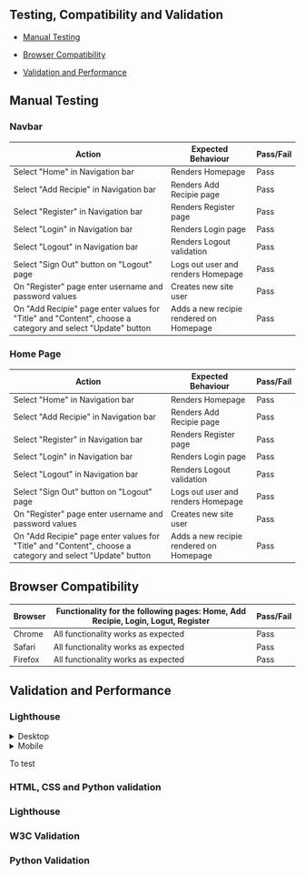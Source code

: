 ## Testing, Compatibility and Validation
- [Manual Testing](#manual-testing)

- [Browser Compatibility](#browser-compatibility)

- [Validation and Performance](#validation-and-performance)


## Manual Testing

  ### Navbar
  | Action | Expected Behaviour | Pass/Fail |
  |--------|--------------------|-----------|
  | Select "Home" in Navigation bar | Renders Homepage | Pass |
  | Select "Add Recipie" in Navigation bar | Renders Add Recipie page | Pass |
  | Select "Register" in Navigation bar | Renders Register page | Pass |
  | Select "Login" in Navigation bar | Renders Login page | Pass |
  | Select "Logout" in Navigation bar | Renders Logout validation | Pass |
  | Select "Sign Out" button on "Logout" page | Logs out user and renders Homepage | Pass |
  | On "Register" page enter username and password values | Creates new site user | Pass |
  | On "Add Recipie" page enter values for "Title" and "Content", choose a category and select "Update" button  | Adds a new recipie rendered on Homepage | Pass |

  ### Home Page
  | Action | Expected Behaviour | Pass/Fail |
  |--------|--------------------|-----------|
  | Select "Home" in Navigation bar | Renders Homepage | Pass |
  | Select "Add Recipie" in Navigation bar | Renders Add Recipie page | Pass |
  | Select "Register" in Navigation bar | Renders Register page | Pass |
  | Select "Login" in Navigation bar | Renders Login page | Pass |
  | Select "Logout" in Navigation bar | Renders Logout validation | Pass |
  | Select "Sign Out" button on "Logout" page | Logs out user and renders Homepage | Pass |
  | On "Register" page enter username and password values | Creates new site user | Pass |
  | On "Add Recipie" page enter values for "Title" and "Content", choose a category and select "Update" button  | Adds a new recipie rendered on Homepage | Pass |

## Browser Compatibility
 | Browser | Functionality for the following pages: Home, Add Recipie, Login, Logut, Register | Pass/Fail |
  |--------|--------------------|-----------|
  | Chrome | All functionality works as expected | Pass |
  | Safari | All functionality works as expected | Pass |
  | Firefox | All functionality works as expected | Pass |

## Validation and Performance

  ### Lighthouse
  <details>
  <summary>Desktop</summary>
  <br>
  
  - Home page

  [![Lightouse desktop Home page](assets/images/lighthouse_desktop_home.png)]

  - Add Recipie page

  [![Lightouse Add Recipie desktop page](assets/images/lighthouse_desktop_addrecipie.png)]

  - Update page

  [![Lightouse Add Recipie desktop Page](assets/images/update_recipie_desktop.png)]

  - Register page

  - Login

  - Logout

    [![Lightouse Logout desktop page](assets/images/logout_desktop.png)]


  </details>

  <details>
  <summary>Mobile</summary>
  <br>
  
  - Home page

  [![Lightouse Mobile Home page]()]

  - Add Recipie page

  [![Lightouse Add Recipie mobile page]()]

  - Update page

  [![Lightouse Add Recipie mobile page](assets/images/update_recipie_mobile.png)]

  - Register page

  - Login

  - Logout

    [![Lightouse Logout mobile page](assets/images/logout_mobile.png)]


  </details>


  To test 
  ### HTML, CSS and Python validation
  ### Lighthouse
  ### W3C Validation 
  ### Python Validation
